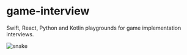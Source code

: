 # game-interview

Swift, React, Python and Kotlin playgrounds for game implementation interviews.

![snake](https://user-images.githubusercontent.com/20490871/128529919-07c199bf-bdde-4577-9fd5-881744fe4cbf.gif)
